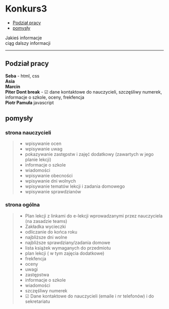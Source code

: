 # Konkurs3

- [Podział pracy](##Podział-pracy)<br>
- [pomysły](##pomysły)

Jakieś informacje<br>
ciąg dalszy informacji

---
## **Podział pracy**
**Seba** - html, css    
**Asia**    
**Marcin**  
**Piter Dont break** - ☑ dane kontaktowe do nauczycieli, szczęśliwy numerek, informacje o szkole, oceny, frekfencja   
**Piotr Pamuła** javascript

## **pomysły**
### strona nauczycieli
> - wpisywanie ocen
> - wpisywanie uwag
> - pokazywanie zastępstw i zajęć dodatkowy (zawartych w jego planie lekcji)
> - informacje o szkole
> - wiadomości
> - wpisywanie obecności
> - wpisywanie dni wolnych
> - wpisywanie tematów lekcji i zadania domowego
> - wpisywanie sprawdzianów
### strona ogólna
> - Plan lekcji z linkami do e-lekcji wprowadzanymi przez nauczyciela (na zasadzie teams)
> - Zakładka wycieczki
> - odliczanie do końca roku
> - najbliższe dni wolne
> - najbliższe sprawdziany/zadania domowe
> - lista książek wymaganych do przedmiotu
> - plan lekcji ( w tym zajęcia dodatkowe)
> - frekfencja
> - oceny 
> - uwagi 
> - zastępstwa
> - informacje o szkole
> - wiadomości
> - szczęśliwy numerek
> - ☑ Dane kontaktowe do nauczycieli (emaile i nr telefonów) i do sekretariatu

